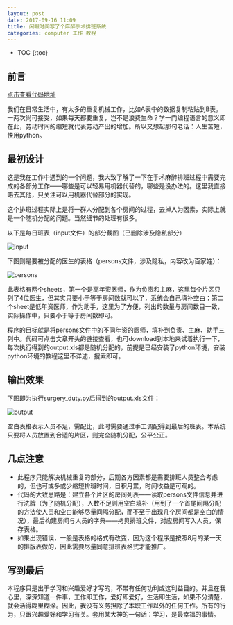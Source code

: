 ```yaml
---
layout: post
date: 2017-09-16 11:09
title: 闲暇时间写了个麻醉手术排班系统
categories: computer 工作 教程
---
```

* TOC
{:toc}

## 前言

[点击查看代码地址](https://github.com/gscfwid/surgery_duty)

我们在日常生活中，有太多的重复机械工作，比如A表中的数据复制粘贴到B表。一两次尚可接受，如果每天都要重复，岂不是浪费生命？学一门编程语言的意义即在此，劳动时间的缩短就代表劳动产出的增加。所以又想起那句老话：人生苦短，快用python。

## 最初设计

这是我在工作中遇到的一个问题，我大致了解了一下在手术麻醉排班过程中需要完成的各部分工作——哪些是可以轻易用机器代替的，哪些是没办法的。这里我直接略去其他，只关注可以用机器代替部分的实现。

这个排班过程实际上是将一群人分配到各个房间的过程，去掉人为因素，实际上就是一个随机分配的问题。当然细节的处理有很多。

以下是每日班表（input文件）的部分截图（已删除涉及隐私部分）

![input](http://ocmk8pdgu.bkt.clouddn.com/e384758a5f012897fd747e3d98583188.png)

下图则是要被分配的医生的表格（persons文件，涉及隐私，内容改为百家姓）：

![persons](http://ocmk8pdgu.bkt.clouddn.com/ead9c73ebdf191f7c66870c0a49302a7.png)

此表格有两个sheets，第一个是高年资医师，作为负责和主麻，这里每个片区只列了4位医生，但其实只要小于等于房间数就可以了，系统会自己填补空白；第二个sheet是低年资医师，作为助手，这里为了方便，列出的数量与房间数目一致，实际操作中，只要小于等于房间数即可。

程序的目标就是将persons文件中的不同年资的医师，填补到负责、主麻、助手三列中。代码可点击文章开头的链接查看，也可download到本地来试着执行一下，每次执行得到的output.xls都是随机分配的，前提是已经安装了python环境，安装python环境的教程这里不详述，搜索即可。

## 输出效果

下图即为执行surgery_duty.py后得到的output.xls文件：

![output](http://ocmk8pdgu.bkt.clouddn.com/a56957e939d8b3414b86b8d146e6fc0e.png)

空白表格表示人员不足，需配比，此时需要通过手工调配得到最后的班表。本系统只要将人员放置到合适的片区，则完全随机分配，公平公正。

## 几点注意

- 此程序只能解决机械重复的部分，后期各方因素都是需要排班人员整合考虑的，但也可或多或少缩短排班时间，日积月累，时间收益是可观的。
- 代码的大致思路是：建立各个片区的房间列表——读取persons文件信息并进行洗牌（为了随机分配），人数不足则用空白填补（用到了一个首尾间隔分配的方法使人员和空白能够尽量间隔分配，而不至于出现几个房间都是空白的情况），最后构建房间与人员的字典——拷贝排班文件，对应房间写入人员，保存表格。
- 如果出现错误，一般是表格的格式有改变，因为这个程序是按照8月的某一天的排版表做的，因此需要尽量同意排班表格式才能推广。

## 写到最后

本程序只是出于学习和兴趣爱好才写的，不带有任何功利或这利益目的。并且在我心里，深深知道一件事，工作即工作，爱好即爱好，生活即生活，如果不分清楚，就会活得糊里糊涂。因此，我没有义务担除了本职工作以外的任何工作。所有的行为，只跟兴趣爱好和学习有关。套用某大神的一句话：学习，是最幸福的事情。
